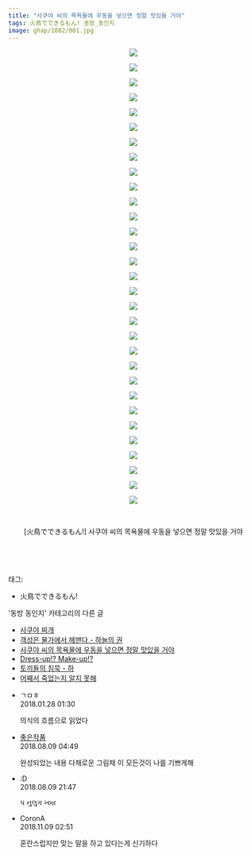```yaml
---
title: "사쿠야 씨의 목욕물에 우동을 넣으면 정말 맛있을 거야"
tags: 火鳥でできるもん! 동방_동인지
image: ghap/1082/001.jpg
---
```

<div class="article">
<p style="text-align: center; clear: none; float: none;"><img src="{{ site.nasurl }}/ghap/1082/001.jpg"/></p>
<p style="text-align: center; clear: none; float: none;"><img src="{{ site.nasurl }}/ghap/1082/002.jpg"/></p>
<p style="text-align: center; clear: none; float: none;"><img src="{{ site.nasurl }}/ghap/1082/003.jpg"/></p>
<p style="text-align: center; clear: none; float: none;"><img src="{{ site.nasurl }}/ghap/1082/004.jpg"/></p>
<p style="text-align: center; clear: none; float: none;"><img src="{{ site.nasurl }}/ghap/1082/005.jpg"/></p>
<p style="text-align: center; clear: none; float: none;"><img src="{{ site.nasurl }}/ghap/1082/006.jpg"/></p>
<p style="text-align: center; clear: none; float: none;"><img src="{{ site.nasurl }}/ghap/1082/007.jpg"/></p>
<p style="text-align: center; clear: none; float: none;"><img src="{{ site.nasurl }}/ghap/1082/008.jpg"/></p>
<p style="text-align: center; clear: none; float: none;"><img src="{{ site.nasurl }}/ghap/1082/009.jpg"/></p>
<p style="text-align: center; clear: none; float: none;"><img src="{{ site.nasurl }}/ghap/1082/010.jpg"/></p>
<p style="text-align: center; clear: none; float: none;"><img src="{{ site.nasurl }}/ghap/1082/011.jpg"/></p>
<p style="text-align: center; clear: none; float: none;"><img src="{{ site.nasurl }}/ghap/1082/012.jpg"/></p>
<p style="text-align: center; clear: none; float: none;"><img src="{{ site.nasurl }}/ghap/1082/013.jpg"/></p>
<p style="text-align: center; clear: none; float: none;"><img src="{{ site.nasurl }}/ghap/1082/014.jpg"/></p>
<p style="text-align: center; clear: none; float: none;"><img src="{{ site.nasurl }}/ghap/1082/015.jpg"/></p>
<p style="text-align: center; clear: none; float: none;"><img src="{{ site.nasurl }}/ghap/1082/016.jpg"/></p>
<p style="text-align: center; clear: none; float: none;"><img src="{{ site.nasurl }}/ghap/1082/017.jpg"/></p>
<p style="text-align: center; clear: none; float: none;"><img src="{{ site.nasurl }}/ghap/1082/018.jpg"/></p>
<p style="text-align: center; clear: none; float: none;"><img src="{{ site.nasurl }}/ghap/1082/019.jpg"/></p>
<p style="text-align: center; clear: none; float: none;"><img src="{{ site.nasurl }}/ghap/1082/020.jpg"/></p>
<p style="text-align: center; clear: none; float: none;"><img src="{{ site.nasurl }}/ghap/1082/021.jpg"/></p>
<p style="text-align: center; clear: none; float: none;"><img src="{{ site.nasurl }}/ghap/1082/022.jpg"/></p>
<p style="text-align: center; clear: none; float: none;"><img src="{{ site.nasurl }}/ghap/1082/023.jpg"/></p>
<p style="text-align: center; clear: none; float: none;"><img src="{{ site.nasurl }}/ghap/1082/024.jpg"/></p>
<p style="text-align: center; clear: none; float: none;"><img src="{{ site.nasurl }}/ghap/1082/025.jpg"/></p>
<p style="text-align: center; clear: none; float: none;"><img src="{{ site.nasurl }}/ghap/1082/026.jpg"/></p>
<p style="text-align: center; clear: none; float: none;"><img src="{{ site.nasurl }}/ghap/1082/027.jpg"/></p>
<p style="text-align: center; clear: none; float: none;"><img src="{{ site.nasurl }}/ghap/1082/028.jpg"/></p>
<p style="text-align: center; clear: none; float: none;"><img src="{{ site.nasurl }}/ghap/1082/029.jpg"/></p>
<p style="text-align: center; clear: none; float: none;"></p>
<p style="text-align: center; clear: none; float: none;"><img src="{{ site.nasurl }}/ghap/1082/030.jpg"/></p>
<p style="text-align: center; clear: none; float: none;"><img src="{{ site.nasurl }}/ghap/1082/031.jpg"/></p>
<p style="text-align: center; clear: none; float: none;"><br/></p>
<p style="text-align: center; clear: none; float: none;">[火鳥でできるもん!] 사쿠야 씨의 목욕물에 우동을 넣으면 정말 맛있을 거야</p>
<p style="text-align: center; clear: none; float: none;"><br/></p>
<p><br/></p>
</div><div class="tagTrail">
<p>태그: </p>
<ul>
<li>火鳥でできるもん!</li>
</ul>
</div><div class="another">
<p>'동방 동인지' 카테고리의 다른 글</p>
<ul>
<li><a href="/2016-07-25-ghap_1085">사쿠야 찌개</a></li>
<li><a href="/2016-07-25-ghap_1084">객성은 물가에서 헤맨다 - 하늘의 권</a></li>
<li><a href="/2016-07-24-ghap_1082">사쿠야 씨의 목욕물에 우동을 넣으면 정말 맛있을 거야</a></li>
<li><a href="/2016-07-24-ghap_1080">Dress-up!? Make-up!?</a></li>
<li><a href="/2016-07-24-ghap_1079">토끼들의 침묵 - 하</a></li>
<li><a href="/2016-07-24-ghap_1078">어째서 죽었는지 알지 못해</a></li>
</ul>
</div><div class="cb_module cb_fluid">
<div class="cb_wrt cb_profile">
<div class="comment">
<ul>
<li class="cb_thumb_off" id="comment15185145">
<div class="cb_comment_area">
<div class="cb_info_area">
<div class="cb_section">
<span class="cb_nick_name">ㄱㅁㅎ</span>
</div>
<div class="cb_section">
<span class="cb_date">2018.01.28 01:30 </span>
</div>
</div>
<div class="cb_dsc_comment">
<p class="cb_dsc">
											의식의 흐름으로 읽었다
										</p>
</div>
</div></li>
<li class="cb_thumb_off" id="comment15304034">
<div class="cb_comment_area">
<div class="cb_info_area">
<div class="cb_section">
<span class="cb_nick_name"> <a href="http://너거.com" onclick="return openLinkInNewWindow(this)">좋은작품</a></span>
</div>
<div class="cb_section">
<span class="cb_date">2018.08.09 04:49 </span>
</div>
</div>
<div class="cb_dsc_comment">
<p class="cb_dsc">
											완성되었는 내용 다채로운 그림채 이 모든것이 나를 기쁘게해
										</p>
</div>
</div></li>
<li class="cb_thumb_off" id="comment15304614">
<div class="cb_comment_area">
<div class="cb_info_area">
<div class="cb_section">
<span class="cb_nick_name">:D</span>
</div>
<div class="cb_section">
<span class="cb_date">2018.08.09 21:47 </span>
</div>
</div>
<div class="cb_dsc_comment">
<p class="cb_dsc">
											પ નુલુગ ખਅ
										</p>
</div>
</div></li>
<li class="cb_thumb_off" id="comment15370207">
<div class="cb_comment_area">
<div class="cb_info_area">
<div class="cb_section">
<span class="cb_nick_name">CoronA</span>
</div>
<div class="cb_section">
<span class="cb_date">2018.11.09 02:51 </span>
</div>
</div>
<div class="cb_dsc_comment">
<p class="cb_dsc">
											혼란스럽지만 맞는 말을 하고 있다는게 신기하다
										</p>
</div>
</div></li>
</ul>
</div>
</div><!-- commentList close -->
</div>
<br/>
<p id="refer"></p>
<br/>
